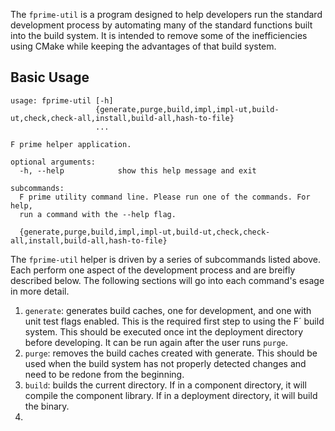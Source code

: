 The `fprime-util` is a program designed to help developers run the standard development process by automating many of the
standard functions built into the build system. It is intended to remove some of the inefficiencies using CMake while keeping
the advantages of that build system.

## Basic Usage
```
usage: fprime-util [-h]
                   {generate,purge,build,impl,impl-ut,build-ut,check,check-all,install,build-all,hash-to-file}
                   ...

F prime helper application.

optional arguments:
  -h, --help            show this help message and exit

subcommands:
  F prime utility command line. Please run one of the commands. For help,
  run a command with the --help flag.

  {generate,purge,build,impl,impl-ut,build-ut,check,check-all,install,build-all,hash-to-file}
```

The `fprime-util` helper is driven by a series of subcommands listed above. Each perform one aspect of the development process
and are breifly described below.  The following sections will go into each command's esage in more detail.

1. `generate`: generates build caches, one for development, and one with unit test flags enabled. This is the required first
step to using the F´ build system. This should be executed once int the deployment directory before developing.  It can be run
again after the user runs `purge`.
2. `purge`: removes the build caches created with generate. This should be used when the build system has not properly detected
changes and need to be redone from the beginning.
3. `build`: builds the current directory. If in a component directory, it will compile the component library. If in a
deployment directory, it will build the binary.
4.
